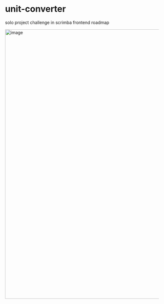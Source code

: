 # unit-converter
solo project challenge in scrimba frontend roadmap

<img width="766" height="885" alt="image" src="https://github.com/user-attachments/assets/73428e98-a9ff-472a-b53b-a3aa9ca69ce4" />
